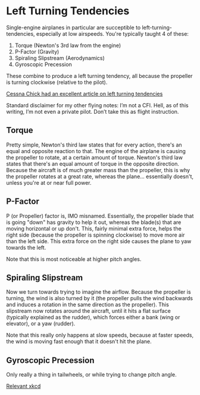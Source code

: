 # Left Turning Tendencies

Single-engine airplanes in particular are succeptible to left-turning-tendencies, especially at low airspeeds. You're typically taught 4 of these:

1. Torque (Newton's 3rd law from the engine)
2. P-Factor (Gravity)
3. Spiraling Slipstream (Aerodynamics)
4. Gyroscopic Precession

These combine to produce a left turning tendency, all because the propeller is turning clockwise (relative to the pilot).

[Cessna Chick had an excellent article on left turning tendencies](https://cessnachick.com/2016/06/01/left-turning-tendencies/)

Standard disclaimer for my other flying notes: I’m not a CFI. Hell, as of this writing, I’m not even a private pilot. Don’t take this as flight instruction.

## Torque

Pretty simple, Newton's third law states that for every action, there's an equal and opposite reaction to that. The engine of the airplane is causing the propeller to rotate, at a certain amount of torque. Newton's third law states that there's an equal amount of torque in the opposite direction. Because the aircraft is of much greater mass than the propeller, this is why the propeller rotates at a great rate, whereas the plane... essentially doesn't, unless you're at or near full power.

## P-Factor

P (or Propeller) factor is, IMO misnamed. Essentially, the propeller blade that is going "down" has gravity to help it out, whereas the blade(s) that are moving horizontal or up don't. This, fairly minimal extra force, helps the right side (because the propeller is spinning clockwise) to move more air than the left side. This extra force on the right side causes the plane to yaw towards the left.

Note that this is most noticeable at higher pitch angles.

## Spiraling Slipstream

Now we turn towards trying to imagine the airflow. Because the propeller is turning, the wind is also turned by it (the propeller pulls the wind backwards and induces a rotation in the same direction as the propeller). This slipstream now rotates around the aircraft, until it hits a flat surface (typically explained as the rudder), which forces either a bank (wing or elevator), or a yaw (rudder).

Note that this really only happens at slow speeds, because at faster speeds, the wind is moving fast enough that it doesn't hit the plane.

## Gyroscopic Precession

Only really a thing in tailwheels, or while trying to change pitch angle.

[Relevant xkcd](https://xkcd.com/332/)

